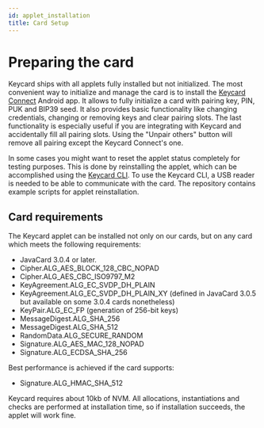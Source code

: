 ```yaml
---
id: applet_installation
title: Card Setup
---
```


# Preparing the card

Keycard ships with all applets fully installed but not initialized. The most convenient way to initialize and manage the card is to install the [Keycard Connect](https://github.com/status-im/keycard-connect) Android app. It allows to fully initialize a card with pairing key, PIN, PUK and BIP39 seed. It also provides basic functionality like changing credentials, changing or removing keys and clear pairing slots. The last functionality is especially useful if you are integrating with Keycard and accidentally fill all pairing slots. Using the "Unpair others" button will remove all pairing except the Keycard Connect's one.

In some cases you might want to reset the applet status completely for testing purposes. This is done by reinstalling the applet, which can be accomplished using the [Keycard CLI](https://github.com/status-im/keycard-cli). To use the Keycard CLI, a USB reader is needed to be able to communicate with the card. The repository contains example scripts for applet reinstallation.

## Card requirements

The Keycard applet can be installed not only on our cards, but on any card which meets the following requirements:

* JavaCard 3.0.4 or later.
* Cipher.ALG_AES_BLOCK_128_CBC_NOPAD
* Cipher.ALG_AES_CBC_ISO9797_M2
* KeyAgreement.ALG_EC_SVDP_DH_PLAIN
* KeyAgreement.ALG_EC_SVDP_DH_PLAIN_XY (defined in JavaCard 3.0.5 but available on some 3.0.4 cards nonetheless)
* KeyPair.ALG_EC_FP (generation of 256-bit keys)
* MessageDigest.ALG_SHA_256
* MessageDigest.ALG_SHA_512
* RandomData.ALG_SECURE_RANDOM
* Signature.ALG_AES_MAC_128_NOPAD
* Signature.ALG_ECDSA_SHA_256

Best performance is achieved if the card supports:

* Signature.ALG_HMAC_SHA_512

Keycard requires about 10kb of NVM. All allocations, instantiations and checks are performed at installation time, so if installation succeeds, the applet will work fine.
